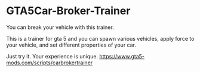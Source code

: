 # GTA5Car-Broker-Trainer
You can break your vehicle with this trainer.

This is a trainer for gta 5 and you can spawn various vehicles, apply force to your vehicle, and set different properties of your car.

Just try it. Your experience is unique.
https://www.gta5-mods.com/scripts/carbrokertrainer

